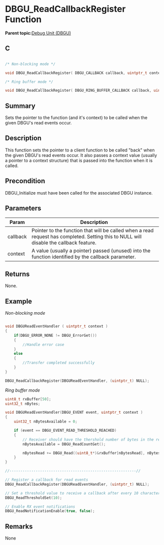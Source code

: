 # DBGU\_ReadCallbackRegister Function

**Parent topic:**[Debug Unit \(DBGU\)](GUID-97C41240-2AC0-4D05-A97E-83EB780C57A2.md)

## C

```c

/* Non-blocking mode */

void DBGU_ReadCallbackRegister( DBGU_CALLBACK callback, uintptr_t context )

/* Ring buffer mode */

void DBGU_ReadCallbackRegister( DBGU_RING_BUFFER_CALLBACK callback, uintptr_t context)
```

## Summary

Sets the pointer to the function \(and it's context\) to be called when the given DBGU's read events occur.

## Description

This function sets the pointer to a client function to be called "back" when the given DBGU's read events occur. It also passes a context value \(usually a pointer to a context structure\) that is passed into the function when it is called.

## Precondition

DBGU\_Initialize must have been called for the associated DBGU instance.

## Parameters

|Param|Description|
|-----|-----------|
|callback|Pointer to the function that will be called when a read request has completed. Setting this to NULL will disable the callback feature.|
|context|A value \(usually a pointer\) passed \(unused\) into the function identified by the callback parameter.|

## Returns

None.

## Example

*Non-blocking mode*

```c

void DBGUReadEventHandler ( uintptr_t context )
{
    if(DBGU_ERROR_NONE != DBGU_ErrorGet())
    {
        //Handle error case
    }
    else
    {
        //Transfer completed successfully
    }
}

DBGU_ReadCallbackRegister(DBGUReadEventHandler, (uintptr_t) NULL);
```

*Ring buffer mode*

```c
uint8_t rxBuffer[50];
uint32_t nBytes;

void DBGUReadEventHandler(DBGU_EVENT event, uintptr_t context )
{
    uint32_t nBytesAvailable = 0;

    if (event == DBGU_EVENT_READ_THRESHOLD_REACHED)
    {
        // Receiver should have the thershold number of bytes in the receive buffer
        nBytesAvailable = DBGU_ReadCountGet();

        nBytesRead += DBGU_Read((uint8_t*)&rxBuffer[nBytesRead], nBytesAvailable);
    }
}

//----------------------------------------------------------//

// Register a callback for read events
DBGU_ReadCallbackRegister(DBGUReadEventHandler, (uintptr_t) NULL);

// Set a threshold value to receive a callback after every 10 characters are received
DBGU_ReadThresholdSet(10);

// Enable RX event notifications
DBGU_ReadNotificationEnable(true, false);

```

## Remarks

None

